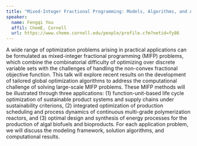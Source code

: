 ```yaml
---
title: "Mixed-Integer Fractional Programming: Models, Algorithms, and Applications in Process Operations, Energy Systems, and Sustainability"
speaker:
  name: Fengqi You
  affil: ChemE, Cornell
  url: https://www.cheme.cornell.edu/people/profile.cfm?netid=fy86
---
```


A wide range of optimization problems arising in practical applications
can be formulated as  mixed-integer fractional programming (MIFP)
problems, which combine the combinatorial difficulty of optimizing over
discrete variable sets with the challenges of handling the non-convex
fractional objective function. This talk will explore recent results on
the development of tailored global optimization algorithms to address
the computational challenge of solving large-scale MIFP problems. These
MIFP methods will be illustrated through three applications: (1)
function-unit-based life cycle optimization of sustainable product
systems and supply chains under sustainability criterions, (2)
integrated optimization of production scheduling and process dynamics of
continuous multi-grade polymerization reactors, and (3) optimal design
and synthesis of energy processes for the production of algal biofuels
and bioproducts. For each application problem, we will discuss the
modeling framework, solution algorithms, and computational results.
